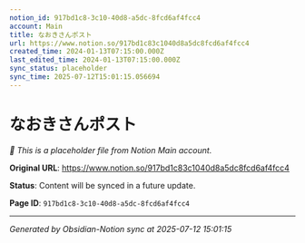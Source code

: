 ```yaml
---
notion_id: 917bd1c8-3c10-40d8-a5dc-8fcd6af4fcc4
account: Main
title: なおきさんポスト
url: https://www.notion.so/917bd1c83c1040d8a5dc8fcd6af4fcc4
created_time: 2024-01-13T07:15:00.000Z
last_edited_time: 2024-01-13T07:15:00.000Z
sync_status: placeholder
sync_time: 2025-07-12T15:01:15.056694
---
```


# なおきさんポスト

*🔄 This is a placeholder file from Notion Main account.*

**Original URL**: https://www.notion.so/917bd1c83c1040d8a5dc8fcd6af4fcc4

**Status**: Content will be synced in a future update.

**Page ID**: `917bd1c8-3c10-40d8-a5dc-8fcd6af4fcc4`

---

*Generated by Obsidian-Notion sync at 2025-07-12 15:01:15*
